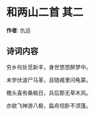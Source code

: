 # 和两山二首  其二

**作者**: 仇远

## 诗词内容

穷乡何处觅新丰，身世悠悠醉梦中。

未学伏波尸马革，且随甫里问龟蒙。

檐头喜有桑榆日，兵后那无草木风。

亦欲飞神游八极，扁舟坦卧不须篷。

